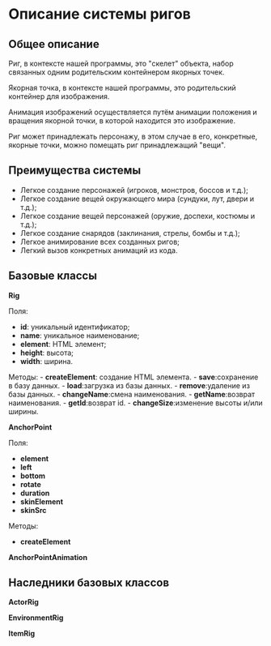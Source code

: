 # Описание системы ригов

## Общее описание

  Риг, в контексте нашей программы, это "скелет" объекта, набор связанных одним родительским контейнером якорных точек.
  
  Якорная точка, в контексте нашей программы, это родительский контейнер для изображения.
  
  Анимация изображений осуществляется путём анимации положения и вращения якорной точки, в которой находится это изображение.
  
  Риг может принадлежать персонажу, в этом случае в его, конкретные, якорные точки, можно помещать риг принадлежащий "вещи".
  
## Преимущества системы

  - Легкое создание персонажей (игроков, монстров, боссов и т.д.);
  - Легкое создание вещей окружающего мира (сундуки, лут, двери и т.д.);
  - Легкое создание вещей персонажей (оружие, доспехи, костюмы и т.д.);
  - Легкое создание снарядов (заклинания, стрелы, бомбы и т.д.);
  - Легкое анимирование всех созданных ригов;
  - Легкий вызов конкретных анимаций из кода.
  
## Базовые классы

  **Rig**
  
  Поля:
  - **id**: уникальный идентификатор;
  - **name**: уникальное наименование;
  - **element**: HTML элемент;
  - **height**: высота;
  - **width**: ширина.
    
  Методы:
    - **createElement**: создание HTML элемента.
    - **save**:сохранение в базу данных.
    - **load**:загрузка из базы данных.
    - **remove**:удаление из базы данных.
    - **changeName**:смена наименования.
    - **getName**:возврат наименования.
    - **getId**:возврат id.
    - **changeSize**:изменение высоты и/или ширины.
  
  **AnchorPoint**
  
  Поля:
  - **element**
  - **left**
  - **bottom**
  - **rotate**
  - **duration**
  - **skinElement**
  - **skinSrc**
    
  Методы:
  - **createElement**
  
  **AnchorPointAnimation**
  
## Наследники базовых классов

  **ActorRig**
  
  **EnvironmentRig**
  
  **ItemRig**
  
  
